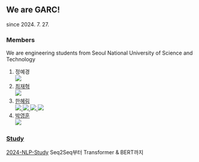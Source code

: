 ## We are GARC!
since 2024. 7. 27.

### Members
We are engineering students from Seoul National University of Science and Technology

1. 정예경 </br> <a href="https://github.com/AKJ457"><img src="https://img.shields.io/badge/GitHub-181717?style=flat&logo=GitHub&logoColor=white"/>
2. 최재혁</br> <a href="https://github.com/hicjh00"><img src="https://img.shields.io/badge/GitHub-181717?style=flat&logo=GitHub&logoColor=white"/>
3. 한혜림</br><a href="https://www.linkedin.com/in/hanhyerim/"><img src="https://img.shields.io/badge/Linkedin-0A66C2?style=flat&logo=Linkedin&logoColor=white"/>
<a href="https://github.com/hyeeee14"><img src="https://img.shields.io/badge/GitHub-181717?style=flat&logo=GitHub&logoColor=white"/>
<a href="https://scholar.google.com/citations?user=XyPpek4AAAAJ&hl=ko"><img src="https://img.shields.io/badge/Google Scholar-4285F4?style=flat&logo=Google Scholar&logoColor=white"/>
<a href="https://www.instagram.com/tteokhyerim"><img src="https://img.shields.io/badge/Instagram-E4405F?style=flat&logo=Instagram&logoColor=white"/>
4. 박영훈</br> <a href="https://github.com/robot-is-my-life"><img src="https://img.shields.io/badge/GitHub-181717?style=flat&logo=GitHub&logoColor=white"/>

### Study
[2024-NLP-Study](https://github.com/Gongneung-AI-Research-Club-GARC/2024-NLP-Study)
Seq2Seq부터 Transformer & BERT까지
